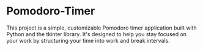 # Pomodoro-Timer
This project is a simple, customizable Pomodoro timer application built with Python and the tkinter library. It's designed to help you stay focused on your work by structuring your time into work and break intervals.
